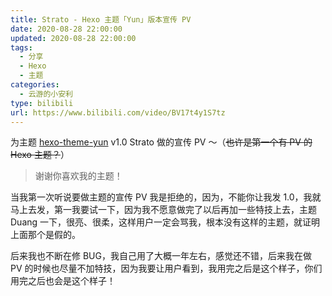 ```yaml
---
title: Strato - Hexo 主题「Yun」版本宣传 PV
date: 2020-08-28 22:00:00
updated: 2020-08-28 22:00:00
tags:
  - 分享
  - Hexo
  - 主题
categories:
  - 云游的小安利
type: bilibili
url: https://www.bilibili.com/video/BV17t4y1S7tz
---
```


为主题 [hexo-theme-yun](https://github.com/YunYouJun/hexo-theme-yun) v1.0 Strato 做的宣传 PV ～（~~也许是第一个有 PV 的 Hexo 主题？~~）

> 谢谢你喜欢我的主题！

当我第一次听说要做主题的宣传 PV 我是拒绝的，因为，不能你让我发 1.0，我就马上去发，第一我要试一下，因为我不愿意做完了以后再加一些特技上去，主题 Duang 一下，很亮、很柔，这样用户一定会骂我，根本没有这样的主题，就证明上面那个是假的。

后来我也不断在修 BUG，我自己用了大概一年左右，感觉还不错，后来我在做 PV 的时候也尽量不加特技，因为我要让用户看到，我用完之后是这个样子，你们用完之后也会是这个样子！

<!-- more -->
